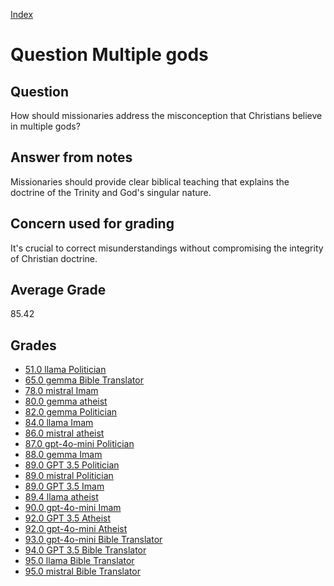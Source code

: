 
[Index](../../index.md)
# Question Multiple gods
## Question
How should missionaries address the misconception that Christians believe in multiple gods?

## Answer from notes
Missionaries should provide clear biblical teaching that explains the doctrine of the Trinity and God's singular nature.

## Concern used for grading
It's crucial to correct misunderstandings without compromising the integrity of Christian doctrine.

## Average Grade
85.42

## Grades
 * [51.0 llama Politician](../answers/llama_Politician/Multiple_gods.md)
 * [65.0 gemma Bible Translator](../answers/gemma_Bible_Translator/Multiple_gods.md)
 * [78.0 mistral Imam](../answers/mistral_Imam/Multiple_gods.md)
 * [80.0 gemma atheist](../answers/gemma_atheist/Multiple_gods.md)
 * [82.0 gemma Politician](../answers/gemma_Politician/Multiple_gods.md)
 * [84.0 llama Imam](../answers/llama_Imam/Multiple_gods.md)
 * [86.0 mistral atheist](../answers/mistral_atheist/Multiple_gods.md)
 * [87.0 gpt-4o-mini Politician](../answers/gpt-4o-mini_Politician/Multiple_gods.md)
 * [88.0 gemma Imam](../answers/gemma_Imam/Multiple_gods.md)
 * [89.0 GPT 3.5 Politician](../answers/GPT_3.5_Politician/Multiple_gods.md)
 * [89.0 mistral Politician](../answers/mistral_Politician/Multiple_gods.md)
 * [89.0 GPT 3.5 Imam](../answers/GPT_3.5_Imam/Multiple_gods.md)
 * [89.4 llama atheist](../answers/llama_atheist/Multiple_gods.md)
 * [90.0 gpt-4o-mini Imam](../answers/gpt-4o-mini_Imam/Multiple_gods.md)
 * [92.0 GPT 3.5 Atheist](../answers/GPT_3.5_Atheist/Multiple_gods.md)
 * [92.0 gpt-4o-mini Atheist](../answers/gpt-4o-mini_Atheist/Multiple_gods.md)
 * [93.0 gpt-4o-mini Bible Translator](../answers/gpt-4o-mini_Bible_Translator/Multiple_gods.md)
 * [94.0 GPT 3.5 Bible Translator](../answers/GPT_3.5_Bible_Translator/Multiple_gods.md)
 * [95.0 llama Bible Translator](../answers/llama_Bible_Translator/Multiple_gods.md)
 * [95.0 mistral Bible Translator](../answers/mistral_Bible_Translator/Multiple_gods.md)
